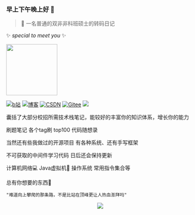 ### 早上下午晚上好 👋
>🔭 一名普通的双非非科班硕士的转码日记

✨ *special to meet you* ✨

 <img height="137px" src="https://github-readme-stats.vercel.app/api?username=zzzzzzzzyt
&hide_title=true&hide_border=true&show_icons=trueline_height=21&text_color=000&icon_color=000&bg_color=0,ea6161,ffc64d,fffc4d,52fa5a&theme=graywhite" /> 


 <a href="https://space.bilibili.com/258336762"><img src="https://img.shields.io/badge/Bilibili-Bilibili-red" alt="b站"></a>
 <a href="http://www.onlyicanstopmyself.top/"><img src="https://img.shields.io/badge/Blog-onlyicanstopmyself-success" alt="博客"></a>
 <a href="https://blog.csdn.net/zzzzzzzzzzzyt?spm=1000.2115.3001.5343"><img src="https://img.shields.io/badge/CSDN-CSDN-blueviolet" alt="CSDN"></a>
 <a href="https://gitee.com/zeng-yangtian"><img src="https://img.shields.io/badge/%E7%A0%81%E4%BA%91-Gitee-important" alt="Gitee"></a>
 <img src="https://visitor-badge.glitch.me/badge?page_id=zzzzzzzzyt" /> 

囊括了大部分校招所需技术栈笔记，能较好的丰富你的知识体系，增长你的能力

刷题笔记 各个tag刷 top100 代码随想录 

当然还有些我做过的开源项目 有各种系统、还有手写框架

不可获取的中间件学习代码 日后还会保持更新 

计算机网络💻 Java虚拟机📕 操作系统 常用指令集合等

总有你想要的东西🤭                         
```
"难道向上攀爬的那条路，不是比站在顶峰更让人热血澎拜吗"                       
```

<div align="center"> <img src="https://activity-graph.herokuapp.com/graph?username=zzzzzzzzyt&theme=xcode" /> </div>

